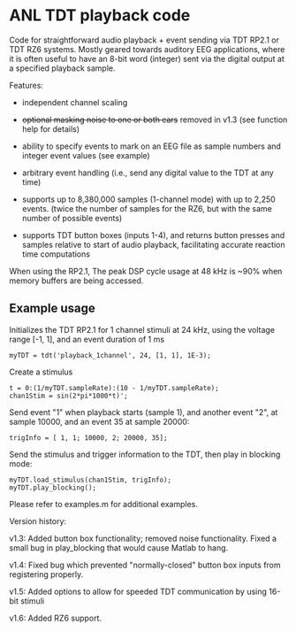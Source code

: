 # ANL TDT playback code

Code for straightforward audio playback + event sending via TDT RP2.1 or TDT RZ6 systems.
Mostly geared towards auditory EEG applications, where it is often useful to
have an 8-bit word (integer) sent via the digital output at a specified playback sample.

Features:

* independent channel scaling

* ~~optional masking noise to one or both ears~~ removed in v1.3 (see function 
  help for details)

* ability to specify events to mark on an EEG file as sample numbers and
  integer event values (see example)

* arbitrary event handling (i.e., send any digital value to the TDT at any
  time)

* supports up to 8,380,000 samples (1-channel mode) with up to 2,250 events. (twice the number of samples for the RZ6, but with the same number of possible events)

* supports TDT button boxes (inputs 1-4), and returns button presses and
  samples relative to start of audio playback, facilitating accurate reaction 
  time computations

When using the RP2.1, The peak DSP cycle usage at 48 kHz is ~90% when memory buffers are being
accessed.

Example usage
--------------
Initializes the TDT RP2.1 for 1 channel stimuli at 24 kHz, using the voltage
range [-1, 1], and an event duration of 1 ms

```
myTDT = tdt('playback_1channel', 24, [1, 1], 1E-3);
```

Create a stimulus
```
t = 0:(1/myTDT.sampleRate):(10 - 1/myTDT.sampleRate);
chan1Stim = sin(2*pi*1000*t)';
```

Send event "1" when playback starts (sample 1), and another event "2", at
sample 10000, and an event 35 at sample 20000:
```
trigInfo = [ 1, 1; 10000, 2; 20000, 35];
```

Send the stimulus and trigger information to the TDT, then play in blocking mode:
```
myTDT.load_stimulus(chan1Stim, trigInfo);
myTDT.play_blocking();
```

Please refer to examples.m for additional examples.

Version history:

v1.3: Added button box functionality; removed noise functionality. Fixed a
small bug in play_blocking that would cause Matlab to hang.

v1.4: Fixed bug which prevented "normally-closed" button box inputs from registering properly.

v1.5: Added options to allow for speeded TDT communication by using 16-bit stimuli 

v1.6: Added RZ6 support.
